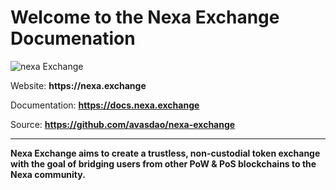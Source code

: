 # Welcome to the Nexa Exchange Documenation

![nexa Exchange](https://nexa.exchange/poster.jpg?1583883274)

Website: __https://nexa.exchange__

Documentation: __https://docs.nexa.exchange__

Source: __https://github.com/avasdao/nexa-exchange__

---

__Nexa Exchange aims to create a trustless, non-custodial token exchange with the goal of bridging users from other PoW & PoS blockchains to the Nexa community.__
